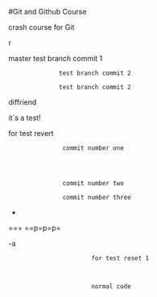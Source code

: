 #Git and Github Course

crash course for Git


r

master
                  test branch commit 1

                  test branch commit 2

                  test branch commit 2

diffriend



it`s a test!

for test revert

                   commit number one




                   commit number two

                   commit number three

-

===
==p=p=p=

-a

                           for test reset 1



                           normal code